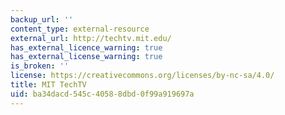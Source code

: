 ```yaml
---
backup_url: ''
content_type: external-resource
external_url: http://techtv.mit.edu/
has_external_licence_warning: true
has_external_license_warning: true
is_broken: ''
license: https://creativecommons.org/licenses/by-nc-sa/4.0/
title: MIT TechTV
uid: ba34dacd-545c-4058-8dbd-0f99a919697a
---
```

